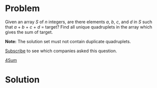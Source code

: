 
# Problem

Given an array _S_ of _n_ integers, are there elements _a_, _b_, _c_, and _d_
in _S_ such that _a_ + _b_ + _c_ + _d_ = target? Find all unique quadruplets
in the array which gives the sum of target.

**Note:** The solution set must not contain duplicate quadruplets. 

[Subscribe](/subscribe/) to see which companies asked this question.



[4Sum](https://leetcode.com/problems/4sum)

# Solution




